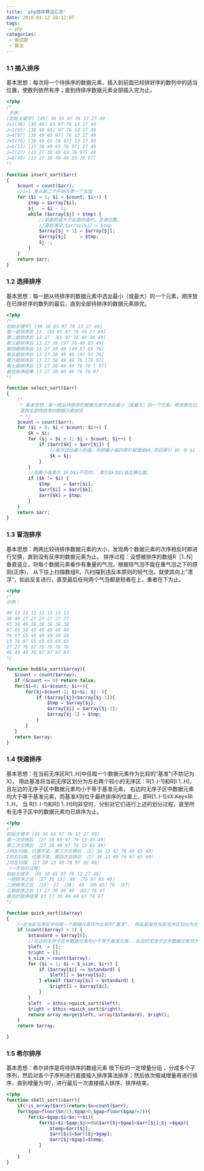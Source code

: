 ```yaml
---
title: 'php排序算法汇总'
date: 2018-01-12 10:12:07
tags:
 - php
categories:
 - 面试题
 - 算法
---
```



### 1.1 插入排序 
基本思想：每次将一个待排序的数据元素，插入到前面已经排好序的数列中的适当位置，使数列依然有序；直到待排序数据元素全部插入完为止。
```php
<?php
/*
 示例：
[初始关键字] [49] 38 65 97 76 13 27 49
J=2(38) [38 49] 65 97 76 13 27 49
J=3(65) [38 49 65] 97 76 13 27 49
J=4(97) [38 49 65 97] 76 13 27 49
J=5(76) [38 49 65 76 97] 13 27 49
J=6(13) [13 38 49 65 76 97] 27 49
J=7(27) [13 27 38 49 65 76 97] 49
J=8(49) [13 27 38 49 49 65 76 97]
*/

function insert_sort($arr)
{
    $count = count($arr);
    //i=1 是从第二个开始与第一个比较
    for ($i = 1; $i < $count; $i++) {
        $tmp = $array[$i];
        $j   = $i - 1;
        while ($array[$j] > $tmp) {
            //前面的值大于后面的值时，互调位置,
            //直到满足:$array[$j] > $tmp
            $array[$j + 1] = $array[$j];
            $array[$j]     = $tmp;
            $j--;
        }
    }
    return $arr;
}
```
<!--more-->
### 1.2 选择排序
基本思想：每一趟从待排序的数据元素中选出最小（或最大）的一个元素，顺序放在已排好序的数列的最后，直到全部待排序的数据元素排完。
```php
<?php
/*
初始关键字] [49 38 65 97 76 13 27 49]
第一趟排序后 13 ［38 65 97 76 49 27 49]
第二趟排序后 13 27 ［65 97 76 49 38 49]
第三趟排序后 13 27 38 [97 76 49 65 49]
第四趟排序后 13 27 38 49 [49 97 65 76]
第五趟排序后 13 27 38 49 49 [97 97 76]
第六趟排序后 13 27 38 49 49 76 [76 97]
第七趟排序后 13 27 38 49 49 76 76 [ 97]
最后排序结果 13 27 38 49 49 76 76 97
*/

function select_sort($arr)
{
    /*
     * 基本思想：每一趟从待排序的数据元素中选出最小（或最大）的一个元素，顺序放在已排好序的数列的最后，
     直到全部待排序的数据元素排完
     * */
    $count = count($arr);
    for ($i = 0; $i < $count; $i++) {
        $k = $i;
        for ($j = $i + 1; $j < $count; $j++) {
            if ($arr[$k] > $arr[$j]) {
                //每次找出最小的值，并把最小值的索引赋值给$k,然后索引 $k 与 $i 值比较，
                $k = $j;
            }
        }
        //当最小值索引 $k与$i不同时， 索引$k与$i值互换位置,
        if ($k != $i) {
            $tmp     = $arr[$i];
            $arr[$i] = $arr[$k];
            $arr[$k] = $tmp;
        }
    }
    return $arr;
}
```
 
### 1.3 冒泡排序 
基本思想：两两比较待排序数据元素的大小，发现两个数据元素的次序相反时即进行交换，直到没有反序的数据元素为止。 排序过程：设想被排序的数组R［1..N］垂直竖立，将每个数据元素看作有重量的气泡，根据轻气泡不能在重气泡之下的原则(正序)， 从下往上扫描数组R，凡扫描到违反本原则的轻气泡，就使其向上”漂浮”，如此反复进行，直至最后任何两个气泡都是轻者在上，重者在下为止。 

```php
<?php
/*
示例：

49 13 13 13 13 13 13 13
38 49 27 27 27 27 27 27
65 38 49 38 38 38 38 38
97 65 38 49 49 49 49 49
76 97 65 49 49 49 49 49
13 76 97 65 65 65 65 65
27 27 76 97 76 76 76 76
49 49 49 76 97 97 97 97
*/

function bubble_sort($array){
   $count = count($array);
   if ($count <= 0) return false;
   for($i=0; $i<$count; $i++){
       for($j=$count-1; $j>$i; $j--){
           if ($array[$j]<$array[$j-1]){
               $tmp = $array[$j];
               $array[$j] = $array[$j-1];
               $array[$j-1] = $tmp;
           }
       }
   }
   return $array;
}
```

### 1.4 快速排序 
基本思想：在当前无序区R[1..H]中任取一个数据元素作为比较的”基准”(不妨记为X)， 用此基准将当前无序区划分为左右两个较小的无序区：R[1..I-1]和R[I 1..H]，且左边的无序子区中数据元素均小于等于基准元素， 右边的无序子区中数据元素均大于等于基准元素，而基准X则位于最终排序的位置上，即R[1..I-1]≤X.Key≤RI 1..H， 当 R[1..I-1]和R[I 1..H]均非空时，分别对它们进行上述的划分过程，直至所有无序子区中的数据元素均已排序为止。


```php
<?php
/*
初始关键字 [49 38 65 97 76 13 27 49］
第一次交换后 ［27 38 65 97 76 13 49 49］
第二次交换后 ［27 38 49 97 76 13 65 49］
J向左扫描，位置不变，第三次交换后 ［27 38 13 97 76 49 65 49］
I向右扫描，位置不变，第四次交换后 ［27 38 13 49 76 97 65 49］
J向左扫描 ［27 38 13 49 76 97 65 49］
（一次划分过程）
初始关键字 ［49 38 65 97 76 13 27 49］
一趟排序之后 ［27 38 13］ 49 ［76 97 65 49］
二趟排序之后 ［13］ 27 ［38］ 49 ［49 65］76 ［97］
三趟排序之后 13 27 38 49 49 ［65］76 97
最后的排序结果 13 27 38 49 49 65 76 97
*/

function quick_sort(&$array)
{
    //在当前无序区中任取一个数据元素作为比较的”基准”， 用此基准将当前无序区划分为左右两个较小的无序区
    if (count($array) > 1) {
        $standard = $array[0];
        //左边的无序子区中数据元素均小于等于基准元素， 右边的无序子区中数据元素均大于等于基准元素
        $left  = [];
        $right = [];
        $_size = count($array);
        for ($i = 1; $i < $_size; $i++) {
            if ($array[$i] <= $standard) {
                $left[] = $array[$i];
            } elseif ($array[$i] > $standard) {
                $right[] = $array[$i];
            }
        }
        $left  = $this->quick_sort($left);
        $right = $this->quick_sort($right);
        return array_merge($left, array($standard), $right);
    }
    return $array;

}
```
### 1.5 希尔排序
基本思想：希尔排序是将待排序的数组元素 按下标的一定增量分组 ，分成多个子序列，然后对各个子序列进行直接插入排序算法排序；然后依次缩减增量再进行排序，直到增量为1时，进行最后一次直接插入排序，排序结束。
```php
<?php
function shell_sort(&$arr){
    if(!is_array($arr))return;$n=count($arr);
    for($gap=floor($n/2);$gap>0;$gap=floor($gap/=2)){
        for($i=$gap;$i<$n;++$i){
            for($j=$i-$gap;$j>=0&&$arr[$j+$gap]<$arr[$j];$j-=$gap){
                $temp=$arr[$j];
                $arr[$j]=$arr[$j+$gap];
                $arr[$j+$gap]=$temp;
            }
        }
    }
}
```

